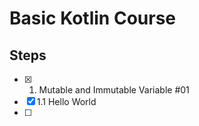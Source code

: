 # Basic Kotlin Course

## Steps
- [x]  1. Mutable and Immutable Variable #01
  - [x]  1.1 Hello World
- [ ] 
